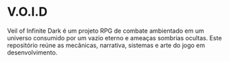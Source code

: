 # V.O.I.D
Veil of Infinite Dark é um projeto RPG de combate ambientado em um universo consumido por um vazio eterno e ameaças sombrias ocultas. Este repositório reúne as mecânicas, narrativa, sistemas e arte do jogo em desenvolvimento.
